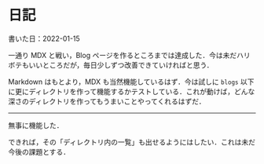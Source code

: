 # 日記

書いた日：2022-01-15

一通り MDX と戦い，Blog ページを作るところまでは達成した．今は未だハリボテもいいところだが，毎日少しずつ改善できていければと思う．

Markdown はもとより，MDX も当然機能しているはず．今は試しに `blogs` 以下に更にディレクトリを作って機能するかテストしている．これが動けば，どんな深さのディレクトリを作ってもうまいことやってくれるはずだ．

---

無事に機能した．

できれば，その「ディレクトリ内の一覧」も出せるようにはしたい．これは未だ今後の課題とする．
